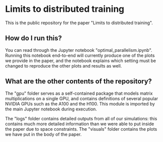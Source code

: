 # Limits to distributed training

This is the public repository for the paper "Limits to distributed training".

## How do I run this?

You can read through the Jupyter notebook "optimal_parallelism.ipynb". Running this notebook end-to-end will currently produce one of the plots we provide in the paper, and the notebook explains which setting must be changed to reproduce the other plots and results as well.

## What are the other contents of the repository?

The "gpu" folder serves as a self-contained package that models matrix multiplications on a single GPU, and contains definitions of several popular NVIDIA GPUs such as the A100 and the H100. This module is imported by the main Jupyter notebook during execution.

The "logs" folder contains detailed outputs from all of our simulations: this contains much more detailed information than we were able to put inside the paper due to space constraints. The "visuals" folder contains the plots we have put in the body of the paper.
